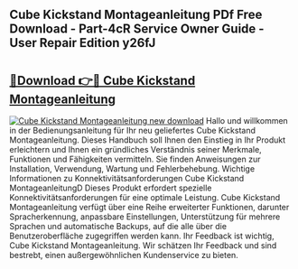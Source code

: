 ## Cube Kickstand Montageanleitung PDf Free Download - Part-4cR Service Owner Guide - User Repair Edition y26fJ

# <h2><a href="http://df6icl.blite.top/?on=Cube+Kickstand+Montageanleitung">🔗Download 👉🔴 Cube Kickstand Montageanleitung</a></h2>

[![Cube Kickstand Montageanleitung new download](https://i.imgur.com/lujVjoI.png)](http://df6icl.blite.top/?on=Cube+Kickstand+Montageanleitung)
Hallo und willkommen in der Bedienungsanleitung für Ihr neu geliefertes Cube Kickstand Montageanleitung. Dieses Handbuch soll Ihnen den Einstieg in Ihr Produkt erleichtern und Ihnen ein gründliches Verständnis seiner Merkmale, Funktionen und Fähigkeiten vermitteln. Sie finden Anweisungen zur Installation, Verwendung, Wartung und Fehlerbehebung. Wichtige Informationen zu Konnektivitätsanforderungen Cube Kickstand MontageanleitungD Dieses Produkt erfordert spezielle Konnektivitätsanforderungen für eine optimale Leistung. Cube Kickstand Montageanleitung verfügt über eine Reihe erweiterter Funktionen, darunter Spracherkennung, anpassbare Einstellungen, Unterstützung für mehrere Sprachen und automatische Backups, auf die alle über die Benutzeroberfläche zugegriffen werden kann. Ihr Feedback ist wichtig, Cube Kickstand Montageanleitung. Wir schätzen Ihr Feedback und sind bestrebt, einen außergewöhnlichen Kundenservice zu bieten.
